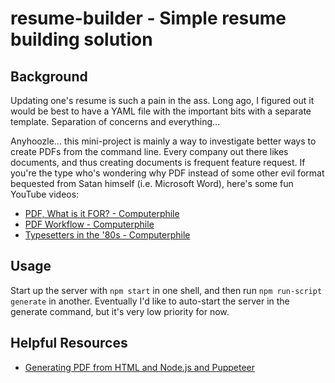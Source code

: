 # resume-builder - Simple resume building solution

## Background

Updating one's resume is such a pain in the ass. Long ago, I figured
out it would be best to have a YAML file with the important bits with a
separate template. Separation of concerns and everything...

Anyhoozle... this mini-project is mainly a way to investigate better
ways to create PDFs from the command line. Every company out there
likes documents, and thus creating documents is frequent feature
request. If you're the type who's wondering why PDF instead of
some other evil format bequested from Satan himself (i.e. Microsoft Word),
here's some fun YouTube videos:

* [PDF, What is it FOR? - Computerphile](https://www.youtube.com/watch?v=48tFB_sjHgY)
* [PDF Workflow - Computerphile](https://www.youtube.com/watch?v=-cFOsAzigyQ)
* [Typesetters in the '80s - Computerphile](https://www.youtube.com/watch?v=XvwNKpDUkiE)

## Usage

Start up the server with `npm start` in one shell, and then
run `npm run-script generate` in another. Eventually I'd like to
auto-start the server in the generate command, but it's very low priority
for now.

## Helpful Resources

* [Generating PDF from HTML and Node.js and Puppeteer](https://blog.risingstack.com/pdf-from-html-node-js-puppeteer/)
